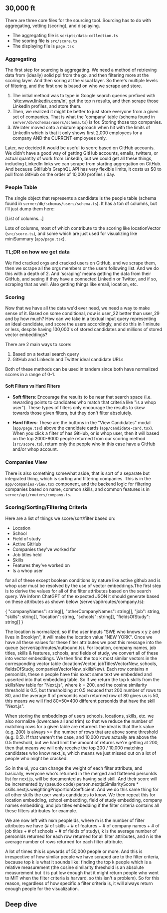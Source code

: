 ## 30,000 ft

There are three core files for the sourcing tool. Sourcing has to do with aggregating, vetting (scoring), and displaying.

- The aggregating file is `scripts/data-collection.ts`
- The scoring file is `src/score.ts`
- The displaying file is `page.tsx`

### Aggregating

The first step for sourcing is aggregating. We need a method of retrieving data from (ideally) solid ppl from the go, and then filtering more at the scoring layer. And then soring at the visual layer. So there's multiple levels of filtering, and the first one is based on who we scrape and store.

1. The initial method was to type in Google search queries prefixed with 'site:www.linkedin.com/in', get the top n results, and then scrape those LinkedIn profiles, and store them.
2. Then, we realized it might be better to just store everyone from a given set of companies. That is what the 'company' table (schema found in `server/db/schemas/users/schema.ts`) is for. Storing those top companies.
3. We later moved onto a mixture approach when hit with the limits of LinkedIn which is that it only shows first 2,000 employees for a company AND the CURRENT employees only.

Later, we decided it would be useful to score based on GitHub accounts. We didn't have a good way of getting GitHub accounts, emails, twitters, or actual quantity of work from LinkedIn, but we could get all these things, including LinkedIn links we can scrape from starting aggregation on GitHub. And because GitHub's GraphQL API has very flexible limits, it costs us $0 to pull from GitHub on the order of 10,000 profiles / day.

### People Table

The single object that represents a candidate is the people table (schema found in `server/db/schemas/users/schema.ts`). It has a ton of columns, but i'll just dump them here:

[List of columns...]

Lots of columns, most of which contribute to the scoring like locationVector (`src/score.ts`), and some which are just used for visualizing like miniSummary (`app/page.tsx`).

### TL;DR on how we get data

We find cracked orgs and cracked users on GitHub, and we scrape them, then we scrape all the orgs members or the users following list. And we do this with a depth of 2. And 'scraping' means getting the data from their GitHub, and seeing if they have a connected LinkedIn or Twitter, and if so, scraping that as well. Also getting things like email, location, etc.

### Scoring

Now that we have all the data we'd ever need, we need a way to make sense of it. Based on some conditional, _how_ is user_22 better than user_29 and by how much? How can we take in a textual input query representing an ideal candidate, and score the users accordingly, and do this in 1 minute or less, despite having 100,000's of stored candidates and millions of stored vector embeddings?

There are 2 main ways to score:

1. Based on a textual search query
2. GitHub and LinkedIn and Twitter ideal candidate URLs

Both of these methods can be used in tandem since both have normalized scores in a range of 0-1.

#### Soft Filters vs Hard Filters

- **Soft filters**: Encourage the results to be near that search space (i.e. rewarding points to candidates who match that criteria like "is a whop user"). These types of filters only encourage the results to skew towards those given filters, but they don't filter absolutely.

- **Hard filters**: These are the buttons in the "View Candidates" modal (`app/page.tsx`) above the candidate cards (`app/candidate-card.tsx`). When you click a filter of has GitHub, or is whop user, then it will based on the top 2000-8000 people returned from our scoring method (`src/score.ts`), return only the people who in this case have a GitHub and/or whop account.

### Companies View

There is also something somewhat aside, that is sort of a separate but integrated thing, which is sorting and filtering companies. This is in the `app/companies-view.tsx` component, and the backend logic for filtering companies based on name, common skills, and common features is in `server/api/routers/company.ts`.

### Scoring/Sorting/Filtering Criteria

Here are a list of things we score/sort/filter based on:

- Location
- School
- Field of study
- Active GitHub
- Companies they've worked for
- Job titles held
- Skills
- Features they've worked on
- Is a whop user

for all of these except boolean conditions by nature like active github and is whop user must be resolved by the use of vector embeddings.The first step is to derive the values for all of the filter attributes based on the search query. We inform ChatGPT of the expected JSON it should generate based on these attributes as shown below (server/api/routes/company.ts):

{
"companyNames": string[],
"otherCompanyNames": string[],
"job": string,
"skills": string[],
"location": string,
"schools": string[],
"fieldsOfStudy": string[]
}

The location is normalized, so if the user inputs "SWE who knows x y z and lives in Brooklyn", it will make the location value "NEW YORK". Once we have all these values for these filter attributes we post this message into the queue (server/api/routes/outbound.ts). For location, company names, job titles, skills & features, schools, and fields of study, we convert all of these into vector embeddings. We then find the top k most similar vectors in the corresponding vector table (locationsVector, jobTitlesVectorNew, schools, fieldsOfStudy, companiesVectorNew, skillsNew). Each row contains n personIds, these n people have this exact same text we embedded and upserted into that embedding table. So if we return the top k skills from the skillsNew table for "Next.js", where k = 200, and the cosine similarity threshold is 0.5, but thresholding at 0.5 reduced that 200 number of rows to 80, and the average # of personIds each returned row of 80 gives us is 50, this means we will find 80\*50=400 different personIds that have the skill "Next.js".

When storing the embeddings of users schools, locations, skills, etc. we also normalize (lowercase all and trim) so that we reduce the number of matching rows for a given table are returned. the ideal is that the k value (e.g. 200) is always >= the number of rows that are above some threshold (e.g. 0.5). If that weren't the case, and 10,000 rows actually are above the 0.5 threshold, but we hard limit the amount of returns we're getting at 200, then that means we will only receive the top 200 / 10,000 matching candidates who know next.js, which means we just missed out on a lot of people who might be cracked.

So in the ui, you can change the weight of each filter attribute, and basically, everyone who's returned in the merged and flattened personIds list for next.js, will be documented as having said skill. And their score will be incremented by (pseudo code) person.nextjsSimilarityScore \* skills.nextjs.weightingProportionCoefficient. And we do this same thing for all other skills the user wants candidates to know. We then repeat this for location embedding, school embedding, field of study embedding, company names embedding, and job titles embedding if the filter criteria contains all these filters attributes for example.

We are now left with m*k*n peopleIds, where m is the number of filter attributes we have (# of skills + # of features + # of company names + # of job titles + # of schools + # of fields of study), k is the average number of personIds returned for each row returned for all filter attributes, and n is the average number of rows returned for each filter attribute.

A lot of times this is upwards of 50,000 people or more. And this is irrespective of how similar people we have scraped are to the filter criteria, because top k is what it sounds like: finding the top k people which is a relative measurement (the cosine similarity threshold is an absolute measurement but it is put low enough that it might return people who went to MIT when the filter criteria is harvard, so this isn't a problem). So for this reason, regardless of how specific a filter criteria is, it will always return enough people for the visualization.

## Deep dive
